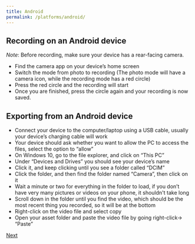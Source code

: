 ```yaml
---
title: Android
permalink: /platforms/android/
---
```


## Recording on an Android device

_Note_: Before recording, make sure your device has a rear-facing camera.

* Find the camera app on your device’s home screen
* Switch the mode from photo to recording (The photo mode will have a camera icon, while the recording mode has a red circle)
* Press the red circle and the recording will start
* Once you are finished, press the circle again and your recording is now saved.


## Exporting from an Android device

* Connect your device to the computer/laptop using a USB cable, usually your device’s charging cable will work
* Your device should ask whether you want to allow the PC to access the files, select the option to “allow”
* On Windows 10, go to the file explorer, and click on “This PC”
* Under “Devices and Drives” you should see your device’s name
* Click it, and keep clicking until you see a folder called “DCIM”
* Click the folder, and then find the folder named “Camera”, then click on it
* Wait a minute or two for everything in the folder to load, if you don’t have very many pictures or videos on your phone, it shouldn't take long
* Scroll down in the folder until you find the video, which should be the most recent thing you recorded, so it will be at the bottom
* Right-click on the video file and select copy
* Open your asset folder and paste the video file by going right-click-> “Paste”



[Next](/storytelling/videos/music/)
